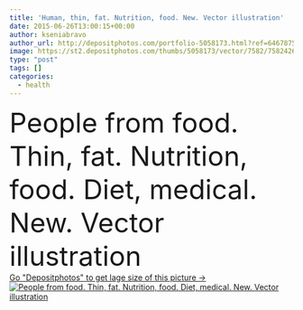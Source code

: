 ```yaml
---
title: 'Human, thin, fat. Nutrition, food. New. Vector illustration'
date: 2015-06-26T13:00:15+00:00
author: kseniabravo
author_url: http://depositphotos.com/portfolio-5058173.html?ref=64678756
image: https://st2.depositphotos.com/thumbs/5058173/vector/7582/75824269/api_thumb_450.jpg?forcejpeg=true
type: "post"
tags: []
categories: 
  - health
---
```

<div aling="center">
            <font size="60"> People from food.  Thin, fat. Nutrition, food. Diet, medical. New. Vector illustration</font>   
</div>
<div>
    <a href='https://depositphotos.com/75824269/stock-illustration-human-thin-fat-nutrition-food.html?ref=64678756' target=_blank > Go "Depositphotos" to get lage size of this picture ->
        <img href='https://depositphotos.com/75824269/stock-illustration-human-thin-fat-nutrition-food.html?ref=64678756' src='https://st2.depositphotos.com/5058173/7582/v/950/depositphotos_75824269-stock-illustration-human-thin-fat-nutrition-food.jpg?forcejpeg=true' alt='People from food.  Thin, fat. Nutrition, food. Diet, medical. New. Vector illustration' >
    </a>
</div>
